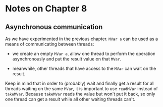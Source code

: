 # Notes on Chapter 8

## Asynchronous communication

As we have experimented in the previous chapter. `MVar a` can be used
as a means of communicating between threads:

- we create an empty `MVar a`, allow one thread to perform the operation asynchronously
  and put the result value on that `MVar`.

- meanwhile, other threads that have access to the `MVar` can wait on the result.

Keep in mind that in order to (probably) wait and finally get a result for all threads
waiting on the same `MVar`, it is important to use `readMVar` instead of `takeMVar`.
Because `takeMVar` reads the value but won't put it back, so only one thread can
get a result while all other waiting threads can't.
